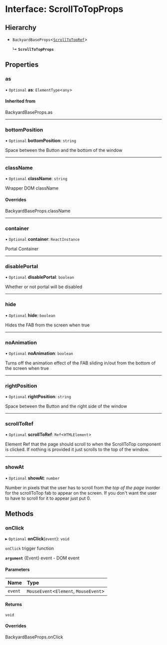 # Interface: ScrollToTopProps

## Hierarchy

- `BackyardBaseProps`<[`ScrollToTopRef`](../README.md#scrolltotopref)\>

  ↳ **`ScrollToTopProps`**

## Properties

### as

• `Optional` **as**: `ElementType`<`any`\>

#### Inherited from

BackyardBaseProps.as

___

### bottomPosition

• `Optional` **bottomPosition**: `string`

Space between the Button and the bottom of the window

___

### className

• `Optional` **className**: `string`

Wrapper DOM className

#### Overrides

BackyardBaseProps.className

___

### container

• `Optional` **container**: `ReactInstance`

Portal Container

___

### disablePortal

• `Optional` **disablePortal**: `boolean`

Whether or not portal will be disabled

___

### hide

• `Optional` **hide**: `boolean`

Hides the FAB from the screen when true

___

### noAnimation

• `Optional` **noAnimation**: `boolean`

Turns off the animation effect of the FAB sliding in/out from the bottom of the screen when true

___

### rightPosition

• `Optional` **rightPosition**: `string`

Space between the Button and the right side of the window

___

### scrollToRef

• `Optional` **scrollToRef**: `Ref`<`HTMLElement`\>

Element Ref that the page should scroll to when the ScrollToTop component is clicked.
If nothing is provided it just scrolls to the top of the window.

___

### showAt

• `Optional` **showAt**: `number`

Number in pixels that the user has to scroll from the *top of the page* inorder for the scrollToTop fab
to appear on the screen.
If you don't want the user to have to scroll for it to appear just put 0.

## Methods

### onClick

▸ `Optional` **onClick**(`event`): `void`

`onClick` trigger function

**`argument`** {Event} event - DOM event

#### Parameters

| Name | Type |
| :------ | :------ |
| `event` | `MouseEvent`<`Element`, `MouseEvent`\> |

#### Returns

`void`

#### Overrides

BackyardBaseProps.onClick
